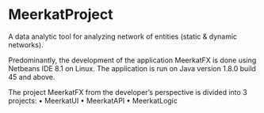 # MeerkatProject
 A data analytic tool for analyzing network of entities (static &amp; dynamic networks). 

Predominantly, the development of the application MeerkatFX is done using Netbeans IDE 8.1 on Linux. The application is run on Java version 1.8.0 build 45 and above. 

The project MeerkatFX from the developer’s perspective is divided into 3 projects:
    • MeerkatUI
    • MeerkatAPI
    • MeerkatLogic
